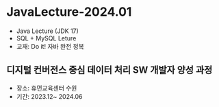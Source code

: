 # JavaLecture-2024.01
- Java Lecture (JDK 17)
- SQL + MySQL Leture
- 교재: Do it! 자바 완전 정복

## 디지털 컨버전스 중심 데이터 처리 SW 개발자 양성 과정
- 장소: 휴먼교육센터 수원
- 기간: 2023.12~ 2024.06
